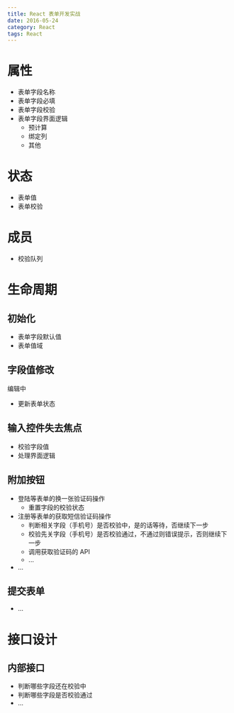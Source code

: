 ```yaml
---
title: React 表单开发实战
date: 2016-05-24
category: React
tags: React
---
```



# 属性
- 表单字段名称
- 表单字段必填
- 表单字段校验
- 表单字段界面逻辑
    - 预计算
    - 绑定列
    - 其他

# 状态
- 表单值
- 表单校验

# 成员
- 校验队列

# 生命周期
## 初始化
- 表单字段默认值
- 表单值域

## 字段值修改
编辑中
- 更新表单状态

## 输入控件失去焦点
- 校验字段值
- 处理界面逻辑

## 附加按钮
- 登陆等表单的换一张验证码操作
    - 重置字段的校验状态
- 注册等表单的获取短信验证码操作
    - 判断相关字段（手机号）是否校验中，是的话等待，否继续下一步
    - 校验先关字段（手机号）是否校验通过，不通过则错误提示，否则继续下一步
    - 调用获取验证码的 API
    - ...
- ...

## 提交表单
- ...

# 接口设计
## 内部接口
- 判断哪些字段还在校验中
- 判断哪些字段是否校验通过
- ...
